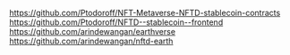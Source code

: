 https://github.com/Ptodoroff/NFT-Metaverse-NFTD-stablecoin-contracts
https://github.com/Ptodoroff/NFTD--stablecoin--frontend
https://github.com/arindewangan/earthverse
https://github.com/arindewangan/nftd-earth
